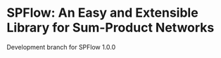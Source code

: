 # SPFlow: An Easy and Extensible Library for Sum-Product Networks

Development branch for SPFlow 1.0.0

